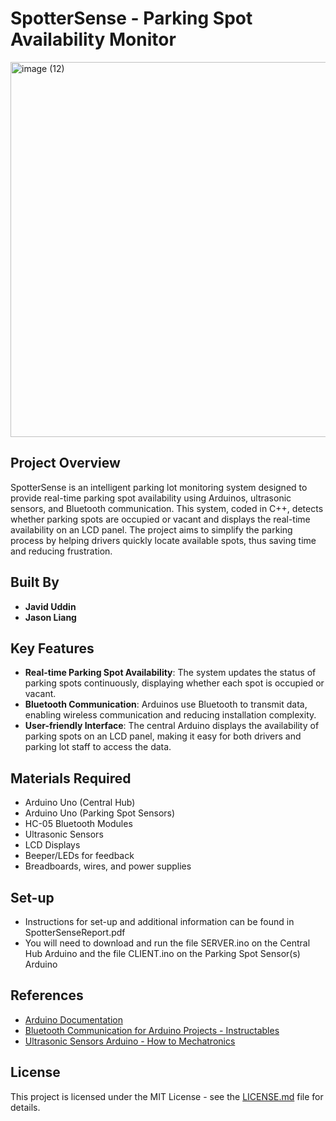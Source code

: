 
# SpotterSense - Parking Spot Availability Monitor

<img width="600" alt="image (12)" src="https://github.com/user-attachments/assets/c7dda268-8aaa-45e9-bc53-696b0145f5cf" />

## Project Overview
SpotterSense is an intelligent parking lot monitoring system designed to provide real-time parking spot availability using Arduinos, ultrasonic sensors, and Bluetooth communication. This system, coded in C++, detects whether parking spots are occupied or vacant and displays the real-time availability on an LCD panel. The project aims to simplify the parking process by helping drivers quickly locate available spots, thus saving time and reducing frustration.

## Built By
- **Javid Uddin**  
- **Jason Liang**

## Key Features
- **Real-time Parking Spot Availability**: The system updates the status of parking spots continuously, displaying whether each spot is occupied or vacant.
- **Bluetooth Communication**: Arduinos use Bluetooth to transmit data, enabling wireless communication and reducing installation complexity.
- **User-friendly Interface**: The central Arduino displays the availability of parking spots on an LCD panel, making it easy for both drivers and parking lot staff to access the data.

## Materials Required
- Arduino Uno (Central Hub)
- Arduino Uno (Parking Spot Sensors)
- HC-05 Bluetooth Modules
- Ultrasonic Sensors
- LCD Displays
- Beeper/LEDs for feedback
- Breadboards, wires, and power supplies

## Set-up 
- Instructions for set-up and additional information can be found in SpotterSenseReport.pdf
- You will need to download and run the file SERVER.ino on the Central Hub Arduino and the file CLIENT.ino on the Parking Spot Sensor(s) Arduino

## References
- [Arduino Documentation](https://www.arduino.cc/)
- [Bluetooth Communication for Arduino Projects - Instructables](https://www.instructables.com/)
- [Ultrasonic Sensors Arduino - How to Mechatronics](https://www.howtomechatronics.com/)

## License
This project is licensed under the MIT License - see the [LICENSE.md](LICENSE.md) file for details.

